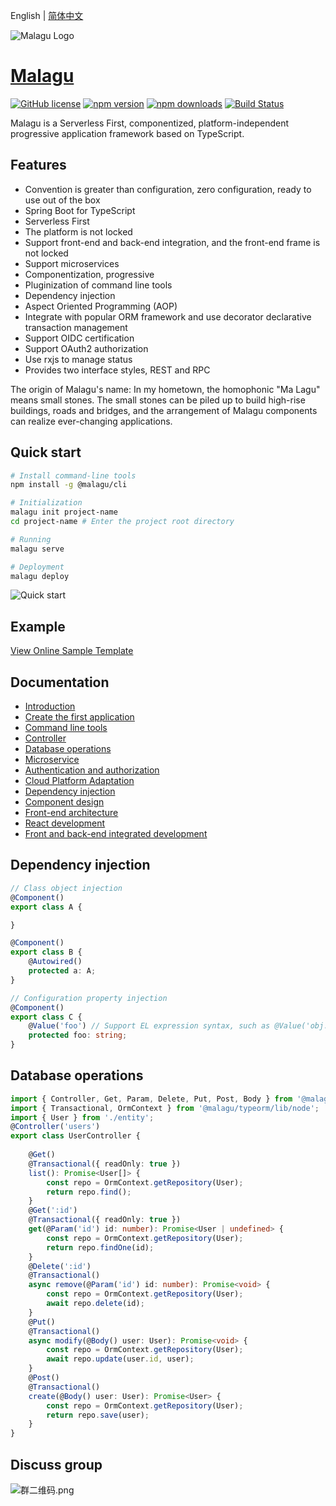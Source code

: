 English | [简体中文](./README.zh-cn.md)

![Malagu Logo](https://cellbang-lib.oss-cn-hangzhou.aliyuncs.com/Malagu%20Logo%20Green.svg?Expires=1631577690&OSSAccessKeyId=TMP.3Khb7eYKhroxuo5ccz1ksxvv4ftMBha1oQrKsJissh97kHbSxQU7i4KYCNee82JgmDmyyhZzrczY189QZ4UMgYxwMHTMXj&Signature=H2Bc1grlec9ro%2Bz0cXnUxAJJNug%3D) 
# [Malagu](https://www.yuque.com/cellbang/malagu/puw7p0)

[![GitHub license](https://img.shields.io/badge/license-MIT-blue.svg)](https://github.com/cellbang/malagu/blob/master/LICENSE)
[![npm version](https://img.shields.io/npm/v/@malagu/core.svg?style=flat)](https://www.npmjs.com/org/malagu)
[![npm downloads](https://img.shields.io/npm/dm/@malagu/core.svg?style=flat)](https://www.npmjs.com/org/malagu)
[![Build Status](https://github.com/cellbang/malagu/workflows/Build/badge.svg?branch=master)](https://github.com/cellbang/malagu/actions?query=branch%3Amaster+event%3Apush+event%3Aschedule)

Malagu is a Serverless First, componentized, platform-independent progressive application framework based on TypeScript.

## Features

- Convention is greater than configuration, zero configuration, ready to use out of the box
- Spring Boot for TypeScript
- Serverless First
- The platform is not locked
- Support front-end and back-end integration, and the front-end frame is not locked
- Support microservices
- Componentization, progressive
- Pluginization of command line tools
- Dependency injection
- Aspect Oriented Programming (AOP)
- Integrate with popular ORM framework and use decorator declarative transaction management
- Support OIDC certification
- Support OAuth2 authorization
- Use rxjs to manage status
- Provides two interface styles, REST and RPC

The origin of Malagu's name: In my hometown, the homophonic "Ma Lagu" means small stones. The small stones can be piled up to build high-rise buildings, roads and bridges, and the arrangement of Malagu components can realize ever-changing applications.

## Quick start

```bash
# Install command-line tools
npm install -g @malagu/cli

# Initialization
malagu init project-name
cd project-name # Enter the project root directory

# Running
malagu serve

# Deployment
malagu deploy
```

![Quick start](https://cdn.nlark.com/yuque/0/2021/gif/365432/1631211054396-6fbedbd4-b57a-4d80-bdc3-7136bc9bf8c4.gif?date=1631211077631)

## Example

[View Online Sample Template](https://cloud.cellbang.com/?share=2b89fe47-0208-43da-94e1-ded64ddd51fd#/templates)

## Documentation

- [Introduction](https://www.yuque.com/cellbang/malagu/puw7p0)
- [Create the first application](https://www.yuque.com/cellbang/malagu/ogreg3)
- [Command line tools](https://www.yuque.com/cellbang/malagu/xbfpir)
- [Controller](https://www.yuque.com/cellbang/malagu/cbgl7g)
- [Database operations](https://www.yuque.com/cellbang/malagu/ztbcwq)
- [Microservice](https://www.yuque.com/cellbang/malagu/wtiy6s)
- [Authentication and authorization](https://www.yuque.com/cellbang/malagu/qhl0km)
- [Cloud Platform Adaptation](https://www.yuque.com/cellbang/malagu/hh1mng)
- [Dependency injection](https://www.yuque.com/cellbang/malagu/fw025h)
- [Component design](https://www.yuque.com/cellbang/malagu/qaqomw)
- [Front-end architecture](https://www.yuque.com/cellbang/malagu/vl9wbw)
- [React development](https://www.yuque.com/cellbang/malagu/fum7u8)
- [Front and back-end integrated development](https://www.yuque.com/cellbang/malagu/fi6lxi)


## Dependency injection

```typescript
// Class object injection
@Component()
export class A {

}

@Component()
export class B {
    @Autowired()
    protected a: A;
}

// Configuration property injection
@Component()
export class C {
    @Value('foo') // Support EL expression syntax, such as @Value('obj.xxx'), @Value('arr[1]') etc.
    protected foo: string;
}
```

## Database operations

```typescript
import { Controller, Get, Param, Delete, Put, Post, Body } from '@malagu/mvc/lib/node';
import { Transactional, OrmContext } from '@malagu/typeorm/lib/node';
import { User } from './entity';
@Controller('users')
export class UserController {
    
    @Get()
    @Transactional({ readOnly: true })
    list(): Promise<User[]> {
        const repo = OrmContext.getRepository(User);
        return repo.find();
    }
    @Get(':id')
    @Transactional({ readOnly: true })
    get(@Param('id') id: number): Promise<User | undefined> {
        const repo = OrmContext.getRepository(User);
        return repo.findOne(id);
    }
    @Delete(':id')
    @Transactional()
    async remove(@Param('id') id: number): Promise<void> {
        const repo = OrmContext.getRepository(User);
        await repo.delete(id);
    }
    @Put()
    @Transactional()
    async modify(@Body() user: User): Promise<void> {
        const repo = OrmContext.getRepository(User);
        await repo.update(user.id, user);
    }
    @Post()
    @Transactional()
    create(@Body() user: User): Promise<User> {
        const repo = OrmContext.getRepository(User);
        return repo.save(user);
    }
}
```

## Discuss group

![群二维码.png](https://cellbang-lib.oss-cn-hangzhou.aliyuncs.com/%E7%BE%A4%E4%BA%8C%E7%BB%B4%E7%A0%81.png)

